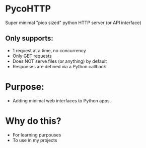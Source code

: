 PycoHTTP
========
Super minimal "pico sized" python HTTP server (or API interface)

## Only supports:
* 1 request at a time, no concurrency
* Only GET requests
* Does NOT serve files (or anything) by default
* Responses are defined via a Python callback

# Purpose:
* Adding minimal web interfaces to Python apps.

# Why do this?
* For learning purpouses
* To use in my projects
